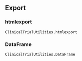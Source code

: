 ## Export

### htmlexport
```@docs
ClinicalTrialUtilities.htmlexport
```

### DataFrame
```@docs
ClinicalTrialUtilities.DataFrame
```
